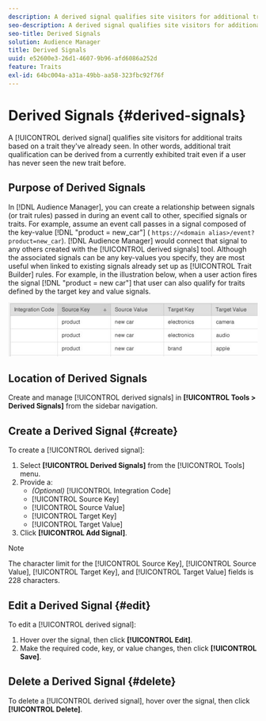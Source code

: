 ```yaml
---
description: A derived signal qualifies site visitors for additional traits based on a trait they've already seen. In other words, additional trait qualification can be derived from a currently exhibited trait even if a user has never seen the new trait before.
seo-description: A derived signal qualifies site visitors for additional traits based on a trait they've already seen. In other words, additional trait qualification can be derived from a currently exhibited trait even if a user has never seen the new trait before.
seo-title: Derived Signals
solution: Audience Manager
title: Derived Signals
uuid: e52600e3-26d1-4607-9b96-afd6086a252d
feature: Traits
exl-id: 64bc004a-a31a-49bb-aa58-323fbc92f76f
---
```

# Derived Signals {#derived-signals}

A [!UICONTROL derived signal] qualifies site visitors for additional traits based on a trait they've already seen. In other words, additional trait qualification can be derived from a currently exhibited trait even if a user has never seen the new trait before.

<!-- c_tb_derived_signal.xml -->

## Purpose of Derived Signals

In [!DNL Audience Manager], you can create a relationship between signals (or trait rules) passed in during an event call to other, specified signals or traits. For example, assume an event call passes in a signal composed of the key-value [!DNL "product = new_car"] ( `https://<domain alias>/event?product=new_car`). [!DNL Audience Manager] would connect that signal to any others created with the [!UICONTROL derived signals] tool. Although the associated signals can be any key-values you specify, they are most useful when linked to existing signals already set up as [!UICONTROL Trait Builder] rules. For example, in the illustration below, when a user action fires the signal [!DNL "product = new car"] that user can also qualify for traits defined by the target key and value signals.

![](assets/derived_signal_example.png)

## Location of Derived Signals

Create and manage [!UICONTROL derived signals] in **[!UICONTROL Tools > Derived Signals]** from the sidebar navigation.

## Create a Derived Signal {#create}

<!-- t_tb_create_derived.xml -->

To create a [!UICONTROL derived signal]:

1. Select **[!UICONTROL Derived Signals]** from the [!UICONTROL Tools] menu.
1. Provide a:
    * *(Optional)* [!UICONTROL Integration Code]
    * [!UICONTROL Source Key]
    * [!UICONTROL Source Value]
    * [!UICONTROL Target Key]
    * [!UICONTROL Target Value]
1. Click **[!UICONTROL Add Signal]**.

>[!NOTE]
>
>The character limit for the [!UICONTROL Source Key], [!UICONTROL Source Value], [!UICONTROL Target Key], and [!UICONTROL Target Value] fields is 228 characters.

## Edit a Derived Signal {#edit}

<!-- t_tb_edit_derived.xml -->

To edit a [!UICONTROL derived signal]:

1. Hover over the signal, then click **[!UICONTROL Edit]**.
2. Make the required code, key, or value changes, then click **[!UICONTROL Save]**.

## Delete a Derived Signal {#delete}

<!-- t_tb_delete_derived.xml -->

To delete a [!UICONTROL derived signal], hover over the signal, then click **[!UICONTROL Delete]**.
